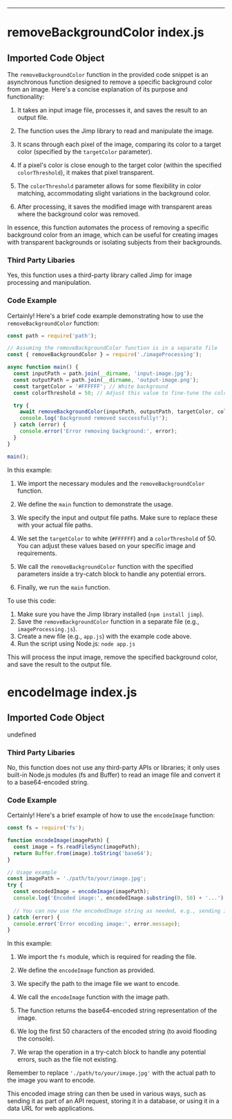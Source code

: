 

  

  

  

  

  

  

  

  

  
---
# removeBackgroundColor index.js
## Imported Code Object
The `removeBackgroundColor` function in the provided code snippet is an asynchronous function designed to remove a specific background color from an image. Here's a concise explanation of its purpose and functionality:

1. It takes an input image file, processes it, and saves the result to an output file.

2. The function uses the Jimp library to read and manipulate the image.

3. It scans through each pixel of the image, comparing its color to a target color (specified by the `targetColor` parameter).

4. If a pixel's color is close enough to the target color (within the specified `colorThreshold`), it makes that pixel transparent.

5. The `colorThreshold` parameter allows for some flexibility in color matching, accommodating slight variations in the background color.

6. After processing, it saves the modified image with transparent areas where the background color was removed.

In essence, this function automates the process of removing a specific background color from an image, which can be useful for creating images with transparent backgrounds or isolating subjects from their backgrounds.

### Third Party Libaries

Yes, this function uses a third-party library called Jimp for image processing and manipulation.

### Code Example

Certainly! Here's a brief code example demonstrating how to use the `removeBackgroundColor` function:

```javascript
const path = require('path');

// Assuming the removeBackgroundColor function is in a separate file
const { removeBackgroundColor } = require('./imageProcessing');

async function main() {
  const inputPath = path.join(__dirname, 'input-image.jpg');
  const outputPath = path.join(__dirname, 'output-image.png');
  const targetColor = '#FFFFFF'; // White background
  const colorThreshold = 50; // Adjust this value to fine-tune the color matching

  try {
    await removeBackgroundColor(inputPath, outputPath, targetColor, colorThreshold);
    console.log('Background removed successfully!');
  } catch (error) {
    console.error('Error removing background:', error);
  }
}

main();
```

In this example:

1. We import the necessary modules and the `removeBackgroundColor` function.

2. We define the `main` function to demonstrate the usage.

3. We specify the input and output file paths. Make sure to replace these with your actual file paths.

4. We set the `targetColor` to white (`#FFFFFF`) and a `colorThreshold` of 50. You can adjust these values based on your specific image and requirements.

5. We call the `removeBackgroundColor` function with the specified parameters inside a try-catch block to handle any potential errors.

6. Finally, we run the `main` function.

To use this code:

1. Make sure you have the Jimp library installed (`npm install jimp`).
2. Save the `removeBackgroundColor` function in a separate file (e.g., `imageProcessing.js`).
3. Create a new file (e.g., `app.js`) with the example code above.
4. Run the script using Node.js: `node app.js`

This will process the input image, remove the specified background color, and save the result to the output file.

# encodeImage index.js
## Imported Code Object
undefined

### Third Party Libaries

No, this function does not use any third-party APIs or libraries; it only uses built-in Node.js modules (fs and Buffer) to read an image file and convert it to a base64-encoded string.

### Code Example

Certainly! Here's a brief example of how to use the `encodeImage` function:

```javascript
const fs = require('fs');

function encodeImage(imagePath) {
  const image = fs.readFileSync(imagePath);
  return Buffer.from(image).toString('base64');
}

// Usage example
const imagePath = './path/to/your/image.jpg';
try {
  const encodedImage = encodeImage(imagePath);
  console.log('Encoded image:', encodedImage.substring(0, 50) + '...'); // Print first 50 characters
  
  // You can now use the encodedImage string as needed, e.g., sending it to an API or storing it
} catch (error) {
  console.error('Error encoding image:', error.message);
}
```

In this example:

1. We import the `fs` module, which is required for reading the file.

2. We define the `encodeImage` function as provided.

3. We specify the path to the image file we want to encode.

4. We call the `encodeImage` function with the image path.

5. The function returns the base64-encoded string representation of the image.

6. We log the first 50 characters of the encoded string (to avoid flooding the console).

7. We wrap the operation in a try-catch block to handle any potential errors, such as the file not existing.

Remember to replace `'./path/to/your/image.jpg'` with the actual path to the image you want to encode.

This encoded image string can then be used in various ways, such as sending it as part of an API request, storing it in a database, or using it in a data URL for web applications.


  